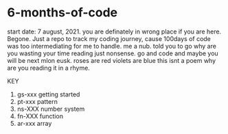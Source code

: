 # 6-months-of-code
start date: 7 august, 2021. 
you are definately in wrong place if you are here.
Begone.
Just a repo to track my coding journey, cause 100days of code was too intermediating for me to handle. 
me a nub. 
told you to go why  are you wasting your time reading just nonsense. 
go and code and maybe you will be next mlon eusk. 
roses are red 
violets are blue 
this isnt a poem
why are you reading it in a rhyme. 


KEY

1. gs-xxx  getting started
2. pt-xxx  pattern
3. ns-XXX  number system
4. fn-XXX  function
5. ar-xxx  array
